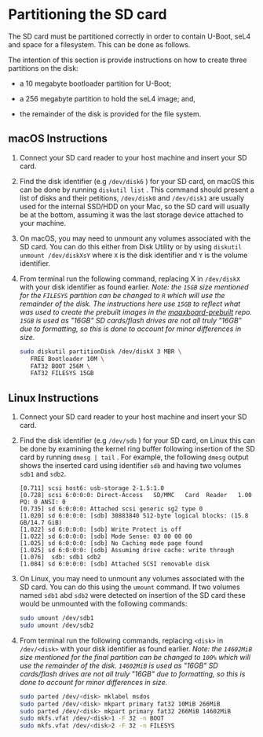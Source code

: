 # Partitioning the SD card

The SD card must be partitioned correctly in order to contain U-Boot, seL4 and space for a filesystem. This can be done as follows.

The intention of this section is provide instructions on how to create three partitions on the disk:

- a 10 megabyte bootloader partition for U-Boot;

- a 256 megabyte partition to hold the seL4 image; and,

- the remainder of the disk is provided for the file system.

## macOS Instructions

1. Connect your SD card reader to your host machine and insert your SD card.

2. Find the disk identifier (e.g  `/dev/disk6` ) for your SD card, on macOS this can be done by running `diskutil list` . This command should present a list of disks and their petitions, `/dev/disk0`  and  `/dev/disk1`  are usually used for the internal SSD/HDD on your Mac, so the SD card will usually be at the bottom, assuming it was the last storage device attached to your machine.

3. On macOS, you may need to unmount any volumes associated with the SD card. You can do this either from Disk Utility or by using `diskutil unmount /dev/diskXsY` where `X` is the disk identifier and `Y` is the volume identifier.

4. From terminal run the following command, replacing X in `/dev/diskX` with your disk identifier as found earlier. *Note: the `15GB` size mentioned for the `FILESYS` partition can be changed to `R` which will use the remainder of the disk. The instructions here use `15GB` to reflect what was used to create the prebuilt images in the [maaxboard-prebuilt](https://github.com/sel4devkit/maaxboard-prebuilt) repo. `15GB` is used as "16GB" SD cards/flash drives are not all truly "16GB" due to formatting, so this is done to account for minor differences in size.*

   ```sh
   sudo diskutil partitionDisk /dev/diskX 3 MBR \
      FREE Bootloader 10M \
      FAT32 BOOT 256M \
      FAT32 FILESYS 15GB
   ```

## Linux Instructions

1. Connect your SD card reader to your host machine and insert your SD card.

2. Find the disk identifier (e.g  `/dev/sdb` ) for your SD card, on Linux this can be done by examining the kernel ring buffer following insertion of the SD card by running `dmesg | tail` . For example, the following `dmesg` output shows the inserted card using identifier `sdb` and having two volumes `sdb1` and `sdb2`.

   ```text
   [0.711] scsi host6: usb-storage 2-1.5:1.0
   [0.728] scsi 6:0:0:0: Direct-Access   SD/MMC   Card  Reader   1.00 PQ: 0 ANSI: 0
   [0.735] sd 6:0:0:0: Attached scsi generic sg2 type 0
   [1.020] sd 6:0:0:0: [sdb] 30883840 512-byte logical blocks: (15.8 GB/14.7 GiB)
   [1.022] sd 6:0:0:0: [sdb] Write Protect is off
   [1.022] sd 6:0:0:0: [sdb] Mode Sense: 03 00 00 00
   [1.025] sd 6:0:0:0: [sdb] No Caching mode page found
   [1.025] sd 6:0:0:0: [sdb] Assuming drive cache: write through
   [1.076]  sdb: sdb1 sdb2
   [1.084] sd 6:0:0:0: [sdb] Attached SCSI removable disk
   ```

3. On Linux, you may need to unmount any volumes associated with the SD card. You can do this using the `umount` command. If two volumes named `sdb1` abd `sdb2` were detected on insertion of the SD card these would be unmounted with the following commands:

   ```sh
   sudo umount /dev/sdb1
   sudo umount /dev/sdb2
   ```

4. From terminal run the following commands, replacing `<disk>` in `/dev/<disk>` with your disk identifier as found earlier. *Note: the `14602MiB` size mentioned for the final partition can be changed to `100%` which will use the remainder of the disk. `14602MiB` is used as "16GB" SD cards/flash drives are not all truly "16GB" due to formatting, so this is done to account for minor differences in size.*

   ```sh
   sudo parted /dev/<disk> mklabel msdos
   sudo parted /dev/<disk> mkpart primary fat32 10MiB 266MiB
   sudo parted /dev/<disk> mkpart primary fat32 266MiB 14602MiB
   sudo mkfs.vfat /dev/<disk>1 -F 32 -n BOOT
   sudo mkfs.vfat /dev/<disk>2 -F 32 -n FILESYS
   ```
